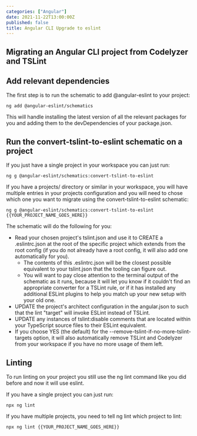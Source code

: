 ```yaml
---
categories: ["Angular"]
date: 2021-11-22T13:00:00Z
published: false
title: Angular CLI Upgrade to eslint
---
```


## Migrating an Angular CLI project from Codelyzer and TSLint


## Add relevant dependencies

The first step is to run the schematic to add @angular-eslint to your project:

```shell
ng add @angular-eslint/schematics
```

This will handle installing the latest version of all the relevant packages for you and adding them to the devDependencies of your package.json.

## Run the convert-tslint-to-eslint schematic on a project

If you just have a single project in your workspace you can just run:

```shell
ng g @angular-eslint/schematics:convert-tslint-to-eslint
```

If you have a projects/ directory or similar in your workspace, you will have multiple entries in your projects configuration and you will need to chose which one you want to migrate using the convert-tslint-to-eslint schematic:

```shell
ng g @angular-eslint/schematics:convert-tslint-to-eslint {{YOUR_PROJECT_NAME_GOES_HERE}}
```

The schematic will do the following for you:

* Read your chosen project's tslint.json and use it to CREATE a .eslintrc.json at the root of the specific project which extends from the root config (if you do not already have a root config, it will also add one automatically for you).
  * The contents of this .eslintrc.json will be the closest possible equivalent to your tslint.json that the tooling can figure out.
  * You will want to pay close attention to the terminal output of the schematic as it runs, because it will let you know if it couldn't find an appropriate converter for a TSLint rule, or if it has installed any additional ESLint plugins to help you match up your new setup with your old one.
* UPDATE the project's architect configuration in the angular.json to such that the lint "target" will invoke ESLint instead of TSLint.
* UPDATE any instances of tslint:disable comments that are located within your TypeScript source files to their ESLint equivalent.
* If you choose YES (the default) for the --remove-tslint-if-no-more-tslint-targets option, it will also automatically remove TSLint and Codelyzer from your workspace if you have no more usage of them left.

## Linting

To run linting on your project you still use the ng lint command like you did before and now it will use eslint.

If you have a single project you can just run:

```shell
npx ng lint
```

If you have multiple projects, you need to tell ng lint which project to lint:

```shell
npx ng lint {{YOUR_PROJECT_NAME_GOES_HERE}}
```
